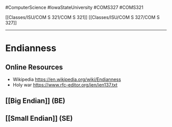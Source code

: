 #ComputerScience  #IowaStateUniversity  #COMS327 #COMS321 


[[Classes/ISU/COM S 321/COM S 321]] [[Classes/ISU/COM  S 327/COM S 327]] 

---

# Endianness

## Online Resources
- Wikipedia https://en.wikipedia.org/wiki/Endianness
- Holy war https://www.rfc-editor.org/ien/ien137.txt

## [[Big Endian]] (BE)

## [[Small Endian]] (SE)